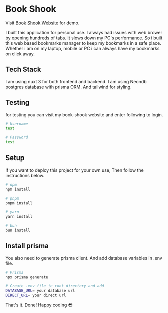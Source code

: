 # Book Shook

Visit [Book Shook Website](book-shook.vercel.app) for demo.

I built this application for personal use. I always had issues with web brower by opening hundreds of tabs. It slows down my PC's performance. So i built this web based bookmarks manager to keep my bookmarks in a safe place. Whether i am on my laptop, mobile or PC i can always have my bookmarks on click away.

## Tech Stack

I am using nuxt 3 for both frontend and backend. I am using Neondb postgres database with prisma ORM. And tailwind for styling.

## Testing

for testing you can visit my book-shook website and enter following to login.

```bash
# Username
test

# Password
test
```

## Setup

If you want to deploy this project for your own use, Then follow the instructions below.

```bash
# npm
npm install

# pnpm
pnpm install

# yarn
yarn install

# bun
bun install
```

## Install prisma

You also need to generate prisma client. And add database variables in .env file.

```bash
# Prisma
npx prisma generate

# Create .env file in root directory and add
DATABASE_URL= your database url
DIRECT_URL= your direct url
```

That's it. Done! Happy coding 😎

